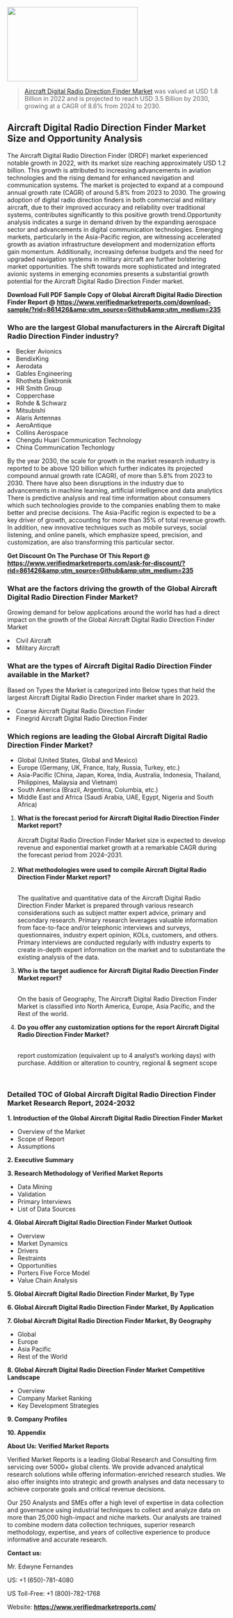 <img src="https://ffe5etoiles.com/wp-content/uploads/2024/12/MST1-300x171.png" alt="" width="300" height="171" class="alignnone size-medium wp-image-20088" /><blockquote><p><p><a href="https://www.verifiedmarketreports.com/download-sample/?rid=861426&utm_source=Github&utm_medium=235" target="_blank">Aircraft Digital Radio Direction Finder Market</a> was valued at USD 1.8 Billion in 2022 and is projected to reach USD 3.5 Billion by 2030, growing at a CAGR of 8.6% from 2024 to 2030.</p></blockquote><p><h2>Aircraft Digital Radio Direction Finder Market Size and Opportunity Analysis</h2>The Aircraft Digital Radio Direction Finder (DRDF) market experienced notable growth in 2022, with its market size reaching approximately USD 1.2 billion. This growth is attributed to increasing advancements in aviation technologies and the rising demand for enhanced navigation and communication systems. The market is projected to expand at a compound annual growth rate (CAGR) of around 5.8% from 2023 to 2030. The growing adoption of digital radio direction finders in both commercial and military aircraft, due to their improved accuracy and reliability over traditional systems, contributes significantly to this positive growth trend.Opportunity analysis indicates a surge in demand driven by the expanding aerospace sector and advancements in digital communication technologies. Emerging markets, particularly in the Asia-Pacific region, are witnessing accelerated growth as aviation infrastructure development and modernization efforts gain momentum. Additionally, increasing defense budgets and the need for upgraded navigation systems in military aircraft are further bolstering market opportunities. The shift towards more sophisticated and integrated avionic systems in emerging economies presents a substantial growth potential for the Aircraft Digital Radio Direction Finder market.</p><p class=""><strong>Download Full PDF Sample Copy of Global Aircraft Digital Radio Direction Finder Report @ <a href="https://www.verifiedmarketreports.com/download-sample/?rid=861426&amp;utm_source=Github&amp;utm_medium=235" target="_blank">https://www.verifiedmarketreports.com/download-sample/?rid=861426&amp;utm_source=Github&amp;utm_medium=235</a></strong></p><h3 id="" class="">Who are the largest Global manufacturers in the Aircraft Digital Radio Direction Finder industry?</h3><p><li>Becker Avionics</li><li> BendixKing</li><li> Aerodata</li><li> Gables Engineering</li><li> Rhotheta Elektronik</li><li> HR Smith Group</li><li> Copperchase</li><li> Rohde & Schwarz</li><li> Mitsubishi</li><li> Alaris Antennas</li><li> AeroAntique</li><li> Collins Aerospace</li><li> Chengdu Huari Communication Technology</li><li> China Communication Techonlogy</li></p><div class=""><div class="" dir="" data-message-author-role="" data-message-id="" data-message-model-slug=""><div class=""><div class=""><div class=""><div class="" dir="" data-message-author-role="" data-message-id="" data-message-model-slug=""><div class=""><div class=""><p>By the year 2030, the scale for growth in the market research industry is reported to be above 120 billion which further indicates its projected compound annual growth rate (CAGR), of more than 5.8% from 2023 to 2030. There have also been disruptions in the industry due to advancements in machine learning, artificial intelligence and data analytics There is predictive analysis and real time information about consumers which such technologies provide to the companies enabling them to make better and precise decisions. The Asia-Pacific region is expected to be a key driver of growth, accounting for more than 35% of total revenue growth. In addition, new innovative techniques such as mobile surveys, social listening, and online panels, which emphasize speed, precision, and customization, are also transforming this particular sector.</p><p><strong>Get Discount On The Purchase Of This Report @&nbsp; <a href="https://www.verifiedmarketreports.com/ask-for-discount/?rid=861426&amp;utm_source=Github&amp;utm_medium=235" target="_blank">https://www.verifiedmarketreports.com/ask-for-discount/?rid=861426&amp;utm_source=Github&amp;utm_medium=235</a></strong></p></div></div></div></div></div></div></div></div><h3 id="" class="">What are the factors driving the growth of the Global Aircraft Digital Radio Direction Finder Market?</h3><p id="" class="">Growing demand for below applications around the world has had a direct impact on the growth of the Global Aircraft Digital Radio Direction Finder Market</p><p id="" class=""><li>Civil Aircraft</li><li> Military Aircraft</li></p><h3 id="" class="">What are the types of Aircraft Digital Radio Direction Finder available in the Market?</h3><p id="" class="">Based on Types the Market is categorized into Below types that held the largest Aircraft Digital Radio Direction Finder market share In 2023.</p><p id="" class=""><li>Coarse Aircraft Digital Radio Direction Finder</li><li> Finegrid Aircraft Digital Radio Direction Finder</li></p><h3 id="" class="">Which regions are leading the Global Aircraft Digital Radio Direction Finder Market?</h3><ul><li>Global (United States, Global and Mexico)</li><li>Europe (Germany, UK, France, Italy, Russia, Turkey, etc.)</li><li>Asia-Pacific (China, Japan, Korea, India, Australia, Indonesia, Thailand, Philippines, Malaysia and Vietnam)</li><li>South America (Brazil, Argentina, Columbia, etc.)</li><li>Middle East and Africa (Saudi Arabia, UAE, Egypt, Nigeria and South Africa)</li></ul><p><ol><li><strong>What is the forecast period for Aircraft Digital Radio Direction Finder Market report?<br /></strong><br /><span data-sheets-root="1" data-sheets-value="{&quot;1&quot;:2,&quot;2&quot;:&quot;XXXX size is expected to develop revenue and exponential market growth at a remarkable CAGR during the forecast period from 2024&ndash;2030.&quot;}" data-sheets-userformat="{&quot;2&quot;:12674,&quot;4&quot;:{&quot;1&quot;:2,&quot;2&quot;:16776960},&quot;10&quot;:2,&quot;11&quot;:0,&quot;15&quot;:&quot;Arial&quot;,&quot;16&quot;:12}">Aircraft Digital Radio Direction Finder Market size is expected to develop revenue and exponential market growth at a remarkable CAGR during the forecast period from 2024&ndash;2031.</span><br /><br /></li><li><strong>What methodologies were used to compile Aircraft Digital Radio Direction Finder Market report?<br /><br /></strong><p>The qualitative and quantitative data of the&nbsp;Aircraft Digital Radio Direction Finder Market is prepared through various research considerations such as subject matter expert advice, primary and secondary research. Primary research leverages valuable information from face-to-face and/or telephonic interviews and surveys, questionnaires, industry expert opinion, KOLs, customers, and others. Primary interviews are conducted regularly with industry experts to create in-depth expert information on the market and to substantiate the existing analysis of the data.&nbsp;</p></li><li><strong>Who is the target audience for Aircraft Digital Radio Direction Finder Market report?<br /><br /></strong><p>On the basis of Geography, The&nbsp;Aircraft Digital Radio Direction Finder Market is classified into North America, Europe, Asia Pacific, and the Rest of the world.</p></li><li><strong>Do you offer any customization options for the report Aircraft Digital Radio Direction Finder Market?<br /><br /></strong><p>report customization (equivalent up to 4 analyst&rsquo;s working days) with purchase. Addition or alteration to country, regional &amp; segment scope</p><p>&nbsp;</p></li></ol></p><h3 id="" class="">Detailed TOC of Global Aircraft Digital Radio Direction Finder Market Research Report, 2024-2032</h3><p id="" class=""><strong>1. Introduction of the Global Aircraft Digital Radio Direction Finder Market</strong></p><ul><li>Overview of the Market</li><li>Scope of Report</li><li>Assumptions</li></ul><p id="" class=""><strong>2. Executive Summary</strong></p><p id="" class=""><strong>3. Research Methodology of&nbsp;Verified Market Reports</strong></p><ul><li>Data Mining</li><li>Validation</li><li>Primary Interviews</li><li>List of Data Sources</li></ul><p id="" class=""><strong>4. Global Aircraft Digital Radio Direction Finder Market Outlook</strong></p><ul><li>Overview</li><li>Market Dynamics</li><li>Drivers</li><li>Restraints</li><li>Opportunities</li><li>Porters Five Force Model</li><li>Value Chain Analysis</li></ul><p id="" class=""><strong>5. Global Aircraft Digital Radio Direction Finder Market, By&nbsp;Type</strong></p><p id="" class=""><strong>6. Global Aircraft Digital Radio Direction Finder Market, By Application</strong></p><p id="" class=""><strong>7. Global Aircraft Digital Radio Direction Finder Market, By Geography</strong></p><ul><li>Global</li><li>Europe</li><li>Asia Pacific</li><li>Rest of the World</li></ul><p id="" class=""><strong>8. Global Aircraft Digital Radio Direction Finder Market Competitive Landscape</strong></p><ul><li>Overview</li><li>Company Market Ranking</li><li>Key Development Strategies</li></ul><p id="" class=""><strong>9. Company Profiles</strong></p><p id="" class=""><strong>10. Appendix</strong></p><p id="" class=""><strong>About Us: Verified Market Reports</strong></p><p id="" class="">Verified Market Reports is a leading Global Research and Consulting firm servicing over 5000+ global clients. We provide advanced analytical research solutions while offering information-enriched research studies. We also offer insights into strategic and growth analyses and data necessary to achieve corporate goals and critical revenue decisions.</p><p id="" class="">Our 250 Analysts and SMEs offer a high level of expertise in data collection and governance using industrial techniques to collect and analyze data on more than 25,000 high-impact and niche markets. Our analysts are trained to combine modern data collection techniques, superior research methodology, expertise, and years of collective experience to produce informative and accurate research.</p><p id="" class=""><strong>Contact us:</strong></p><p id="" class="">Mr. Edwyne Fernandes</p><p id="" class="">US: +1 (650)-781-4080</p><p id="" class="">US Toll-Free: +1 (800)-782-1768</p><p id="" class="">Website: <a target="" data-test-app-aware-link=""><strong>https://www.verifiedmarketreports.com/</strong></a></p>
